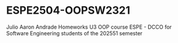 # ESPE2504-OOPSW2321
Julio Aaron Andrade Homeworks U3 OOP course ESPE - DCCO for Software Engineering students of the 202551 semester
